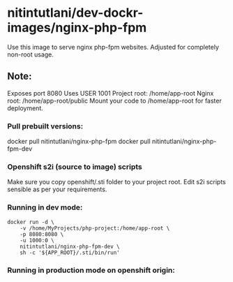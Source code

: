# nitintutlani/dev-dockr-images/nginx-php-fpm
  Use this image to serve nginx php-fpm websites. Adjusted for completely non-root usage.

 ## Note:

  Exposes port 8080
  Uses USER 1001
  Project root: /home/app-root
  Nginx root: /home/app-root/public
  Mount your code to /home/app-root for faster deployment.

### Pull prebuilt versions:
  docker pull nitintutlani/nginx-php-fpm
  docker pull nitintutlani/nginx-php-fpm-dev

### Openshift s2i (source to image) scripts
  Make sure you copy openshift/.sti folder to your project root. Edit s2i scripts sensible as per your requirements.

### Running in dev mode:
```
docker run -d \
	-v /home/MyProjects/php-project:/home/app-root \
	-p 8080:8080 \
	-u 1000:0 \
	nitintutlani/nginx-php-fpm-dev \
	sh -c '${APP_ROOT}/.sti/bin/run'
```

### Running in production mode on openshift origin:
